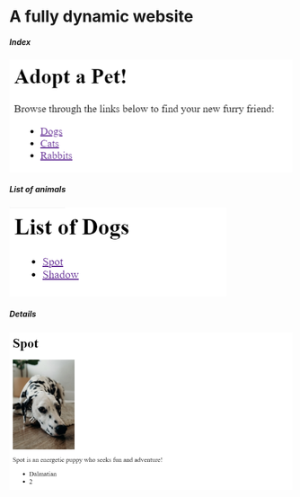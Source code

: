 # A fully dynamic website 

##### Index
  ![one](https://github.com/Prathviraj-B-N/Flask_practice/blob/main/intro/img/flask1.PNG)

##### List of animals
  ![two](https://github.com/Prathviraj-B-N/Flask_practice/blob/main/intro/img/flask2.PNG)
  
##### Details
  ![three](https://github.com/Prathviraj-B-N/Flask_practice/blob/main/intro/img/flask3.PNG)

